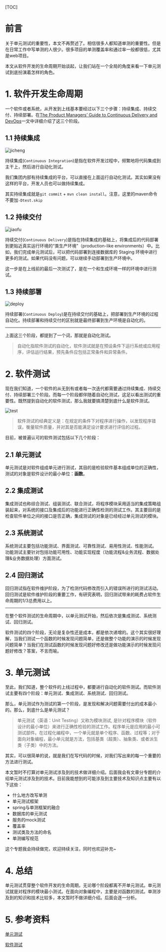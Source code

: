 [TOC]

# 前言

关于单元测试的重要性，本文不再赘述了。相信很多人都知道单测的重要性。但是在日常工作中写单测的人很少。很多项目的单测覆盖率和通过率一般都很低，尤其是web项目。

本文从软件开发的生命周期开始谈起，让我们站在一个全局的角度来看一下单元测试到底扮演着怎样的角色。

# 1. 软件开发生命周期

一个软件或者系统，从开发到上线基本要经过以下三个步骤：持续集成、持续交付、持续部署。在[The Product Managers’ Guide to Continuous Delivery and DevOps](http://www.mindtheproduct.com/2016/02/what-the-hell-are-ci-cd-and-devops-a-cheatsheet-for-the-rest-of-us/)一文中详细介绍了这三个阶段。

## 1.1 持续集成

![jicheng](https://ws3.sinaimg.cn/large/006tKfTcly1g0aiwl3ks1j30go07cq3r.jpg)

持续集成(`Continuous Integration`)是指在软件开发过程中，频繁地将代码集成到主干上，然后进行自动化测试。

我们集团内部有持续集成的平台，可以直接在上面运行自动化测试。其实如果没有这样的平台，开发人员也可以做持续集成。

其实持续集成就是`git commit` + `mvn clean install`。注意，这里的maven命令不要加`-Dtest.skip`

## 1.2 持续交付

![jiaofu](https://ws3.sinaimg.cn/large/006tKfTcly1g0ajfqdq08j30go0ccwfb.jpg)

持续交付(`Continuous Delivery`)是指在持续集成的基础上，将集成后的代码部署到更贴近真实运行环境的“类生产环境”（production-like environments）中。比如，我们完成单元测试后，可以把代码部署到连接数据库的 Staging 环境中进行更多的测试。如果代码没有问题，可以继续手动部署到生产环境中。

这一步是在上线前的最后一次测试了，是在一个和生成环境一样的环境中进行测试。

## 1.3 持续部署

![deploy](https://ws4.sinaimg.cn/large/006tKfTcly1g0ajg9k1hnj30go0ccmyu.jpg)

持续部署(`Continuous Deploy`)是在持续交付的基础上，把部署到生产环境的过程自动化。持续部署和持续交付的区别就是最终部署到生产环境是自动化的。

------

上面这三个阶段，都提到了一个词，那就是自动化测试。

> 自动化指软件测试的自动化，软件测试就是在预设条件下运行系统或应用程序，评估运行结果，预先条件应包括正常条件和异常条件。

# 2. 软件测试

现在我们知道，一个软件的从无到有或者每一次迭代都需要通过持续集成、持续交付、持续部署三个阶段。而每一个阶段都伴随着自动化测试，这足以看出测试的重要性。既然提到自动化的软件测试，那么我就要搞清楚到底什么是软件测试。

![test](https://ws3.sinaimg.cn/large/006tKfTcly1g0ajk00pjoj30jg09q41y.jpg)

> 软件测试的经典定义是：在规定的条件下对程序进行操作，以发现程序错误，衡量软件质量，并对其是否能满足设计要求进行评估的过程。

目前，被普遍认可的软件测试包括以下几个阶段：

## 2.1 单元测试

单元测试是对软件组成单元进行测试，其目的是检验软件基本组成单位的正确性，测试的对象是软件设计的最小单位：**函数**。

## 2.2 集成测试

集成测试也称综合测试、组装测试、联合测试，将程序模块采用适当的集成策略组装起来，对系统的接口及集成后的功能进行正确性检测的测试工作。其主要目的是检查软件单位之间的接口是否正确，集成测试的对象是已经经过单元测试的模块。

## 2.3 系统测试

系统测试主要包括功能测试、界面测试、可靠性测试、易用性测试、性能测试。 功能测试主要针对包括功能可用性、功能实现程度（功能流程&业务流程、数据处理&业务数据处理）方面测试。

## 2.4 回归测试

回归测试指在软件维护阶段，为了检测代码修改而引入的错误所进行的测试活动。回归测试是软件维护阶段的重要工作，有研究表明，回归测试带来的耗费占软件生命周期的1/3总费用以上。

------

在整个软件测试的生命周期中，以单元测试开始，然后依次是集成测试、系统测试、回归测试。

软件测试的四个阶段，无论是复杂性还是成本，都是依次递增的。这个其实很好理解，当我们测试一个函数的时候发现问题简单，还是做整个功能的演示的时候发现问题简单？当我们在测试函数的时候发现问题好修改还是做功能演示的时候发现问题好修改？答案，不言而喻。

# 3. 单元测试

至此，我们知道，整个软件的上线过程中，都要进行自动化的软件测试。而软件测试主要有四个阶段：单元测试、集成测试、系统测试、回归测试。

那么，单元测试作为测试的第一个阶段，是发现和解决问题需要付出的成本最小的。那么，到底什么是单元测试？

> 单元测试（英语：Unit Testing）又称为模块测试, 是针对程序模块（软件设计的最小单位）来进行正确性检验的测试工作。程序单元是应用的最小可测试部件。在过程化编程中，一个单元就是单个程序、函数、过程等；对于面向对象编程，最小单元就是方法，包括基类（超类）、抽象类、或者派生类（子类）中的方法。

其实，可以很简单的说，就是我们在写代码的时候，对我们写出来的每一个重要的方法进行测试。

本文暂时不打算对单元测试涉及到的技术做详细介绍。后面我会有文章分专题的介绍单元测试涉及到的技术。目前我能想到的可能涉及到主要技术及知识点主要有以下这些：

- 什么地方改写单测
- 单元测试框架
- spring与单测框架的融合
- 数据库的单元测试
- 服务的mock测试
- 覆盖率
- 测试类及方法的命名
- 单测编写规范

这个专题我会持续做完，欢迎持续关注，同时也欢迎补充~

# 4. 总结

单元测试贯穿整个软件开发的生命周期，无论哪个阶段都离不开单元测试。单元测试就是对程序的模块最小测试。在面向对象编程中，主要是对函数的测试。单测涉及到的知识和技术比较多，本文暂时不做详细介绍。后面会逐一分析。

# 5. 参考资料

[单元测试](https://zh.wikipedia.org/wiki/%E5%8D%95%E5%85%83%E6%B5%8B%E8%AF%95)

[软件测试](https://zh.wikipedia.org/wiki/%E8%BD%AF%E4%BB%B6%E6%B5%8B%E8%AF%95)


